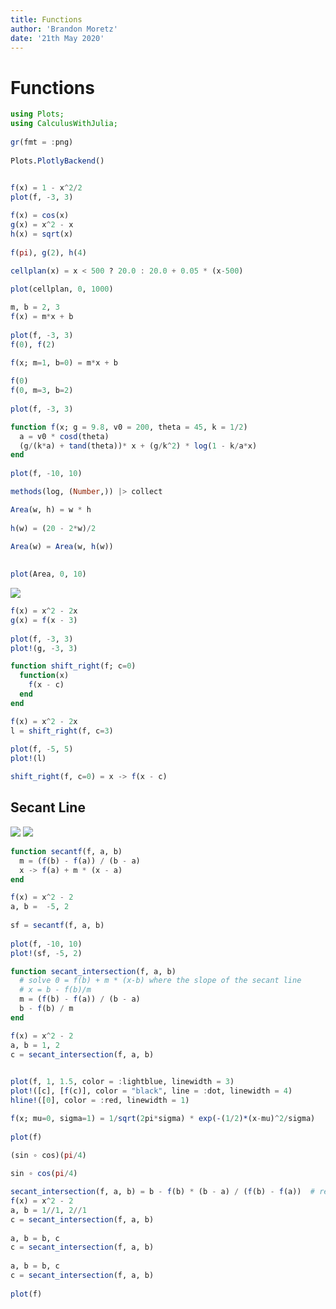 ```yaml
---
title: Functions
author: 'Brandon Moretz'
date: '21th May 2020'
---  
```

  
  
#  Functions
  
  
```julia
using Plots;
using CalculusWithJulia;
  
gr(fmt = :png)
  
Plots.PlotlyBackend()
  
```
  
```julia
f(x) = 1 - x^2/2
plot(f, -3, 3)
```
  
```julia
f(x) = cos(x)
g(x) = x^2 - x
h(x) = sqrt(x)
  
f(pi), g(2), h(4)
```
  
```julia
cellplan(x) = x < 500 ? 20.0 : 20.0 + 0.05 * (x-500)
  
plot(cellplan, 0, 1000)
```
  
```julia
m, b = 2, 3
f(x) = m*x + b
  
plot(f, -3, 3)
f(0), f(2)
```
  
```julia
f(x; m=1, b=0) = m*x + b
  
f(0)
f(0, m=3, b=2)
  
plot(f, -3, 3)
```
  
```julia
function f(x; g = 9.8, v0 = 200, theta = 45, k = 1/2)
  a = v0 * cosd(theta)
  (g/(k*a) + tand(theta))* x + (g/k^2) * log(1 - k/a*x)
end
  
plot(f, -10, 10)
```
  
```julia
methods(log, (Number,)) |> collect
```
  
```julia
Area(w, h) = w * h
  
h(w) = (20 - 2*w)/2
  
Area(w) = Area(w, h(w))
  
```
  
```julia
plot(Area, 0, 10)
```
  
<img src="https://latex.codecogs.com/gif.latex?g(x)%20=%20f(x%20-%20c)"/>
  
```julia
f(x) = x^2 - 2x
g(x) = f(x - 3)
  
plot(f, -3, 3)
plot!(g, -3, 3)
```
  
```julia
function shift_right(f; c=0)
  function(x)
    f(x - c)
  end
end
```
  
```julia
f(x) = x^2 - 2x
l = shift_right(f, c=3)
  
plot(f, -5, 5)
plot!(l)
```
  
```julia
shift_right(f, c=0) = x -> f(x - c)
```
  
##  Secant Line
  
  
<img src="https://latex.codecogs.com/gif.latex?m%20=%20&#x5C;frac{f(b)%20-%20f(a)}{b%20-%20a}"/>
  
<img src="https://latex.codecogs.com/gif.latex?y%20=%20f(a)%20+%20m%20*%20(x%20-%20a)"/>
  
```julia
function secantf(f, a, b)
  m = (f(b) - f(a)) / (b - a)
  x -> f(a) + m * (x - a)
end
```
  
```julia
f(x) = x^2 - 2
a, b =  -5, 2
  
sf = secantf(f, a, b)
  
plot(f, -10, 10)
plot!(sf, -5, 2)
```
  
```julia
function secant_intersection(f, a, b)
  # solve 0 = f(b) + m * (x-b) where the slope of the secant line
  # x = b - f(b)/m
  m = (f(b) - f(a)) / (b - a)
  b - f(b) / m
end
```
  
```julia
f(x) = x^2 - 2
a, b = 1, 2
c = secant_intersection(f, a, b)
```
  
```julia
  
plot(f, 1, 1.5, color = :lightblue, linewidth = 3)
plot!([c], [f(c)], color = "black", line = :dot, linewidth = 4)
hline!([0], color = :red, linewidth = 1)
```
  
```julia
f(x; mu=0, sigma=1) = 1/sqrt(2pi*sigma) * exp(-(1/2)*(x-mu)^2/sigma)
  
plot(f)
```
  
```julia
(sin ∘ cos)(pi/4)
  
sin ∘ cos(pi/4)
```
  
```julia
secant_intersection(f, a, b) = b - f(b) * (b - a) / (f(b) - f(a))  # rewritten
f(x) = x^2 - 2
a, b = 1//1, 2//1
c = secant_intersection(f, a, b)
  
a, b = b, c
c = secant_intersection(f, a, b)
  
a, b = b, c
c = secant_intersection(f, a, b)
  
plot(f)
```
  
